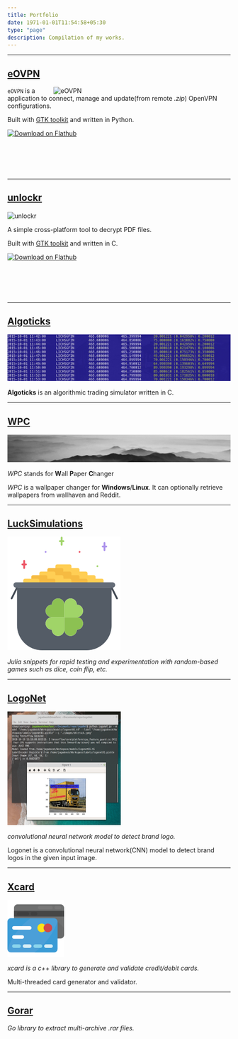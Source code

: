 ```yaml
---
title: Portfolio
date: 1971-01-01T11:54:58+05:30
type: "page"
description: Compilation of my works.
---
```


---

<!-- start from here -->


## [eOVPN](https://github.com/jkotra/eOVPN)

<img src="https://raw.githubusercontent.com/jkotra/eOVPN/master/static/window_connected_with_flag.png" width="400" alt="eOVPN" align="right">

`eOVPN` is a application to connect, manage and update(from remote <i>.zip</i>) OpenVPN configurations.

Built with [GTK toolkit](https://www.gtk.org/) and written in Python.

<a href='https://flathub.org/apps/details/com.github.jkotra.eovpn'><img width='140' alt='Download on Flathub' style="padding-bottom: 80px" src='https://flathub.org/assets/badges/flathub-badge-en.png'/></a>
<br>

---

## [unlockr](https://github.com/jkotra/unlockr)

<img src="https://github.com/jkotra/unlockr/raw/main/static/light.png" width="256" alt="unlockr" align="center">

A simple cross-platform tool to decrypt PDF files.

Built with [GTK toolkit](https://www.gtk.org/) and written in C.


<a href='https://flathub.org/apps/details/com.github.jkotra.unlockr'><img width='140' alt='Download on Flathub' style="padding-bottom: 80px" src='https://flathub.org/assets/badges/flathub-badge-en.png'/></a>

---

## [Algoticks](https://github.com/jkotra/algoticks)

![](/images/algoticks_demo.gif)

**Algoticks** is an algorithmic trading simulator written in C.

---

## [WPC](https://github.com/jkotra/wpc)

![](/images/wpc.png)

_WPC_ stands for **W**all **P**aper **C**hanger

_WPC_ is a wallpaper changer for **Windows**/**Linux**. It can optionally retrieve wallpapers from wallhaven and Reddit.

---

## [LuckSimulations](https://github.com/jkotra/LuckSimulations)

![](/images/luck.png)

_Julia snippets for rapid testing and experimentation with random-based games such as dice, coin flip, etc._

---


## [LogoNet](https://github.com/jkotra/LogoNet)

<img src="https://raw.githubusercontent.com/jagadeesh-kotra/LogoNet/master/misc/logonet.png" height="256" width="256">

_convolutional neural network model to detect brand logo._

Logonet is a convolutional neural network(CNN) model to detect brand logos in the given input image.

---

## [Xcard](https://github.com/jkotra/xcard)

<img src="https://raw.githubusercontent.com/jkotra/xcard/master/assets/credit-card.png" height="128" width="128">

_xcard is a c++ library to generate and validate credit/debit cards._

Multi-threaded card generator and validator.

---

## [Gorar](https://github.com/jkotra/gorar)

_Go library to extract multi-archive .rar files._
